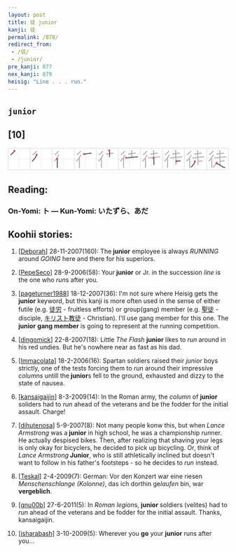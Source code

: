 ```yaml
---
layout: post
title: 徒 junior
kanji: 徒
permalink: /878/
redirect_from:
 - /徒/
 - /junior/
pre_kanji: 877
nex_kanji: 879
heisig: "Line . . . run."
---
```


## `junior`

## [10]

<div class="stroke"><img src="../images/E5BE92.png" /></div>

## Reading:

### On-Yomi: ト &mdash; Kun-Yomi: いたずら、あだ

## Koohii stories:

1) [<a href="http://kanji.koohii.com/profile/Deborah">Deborah</a>] 28-11-2007(160): The<strong> junior</strong> employee is always <em>RUNNING</em> around <em>GOING</em> here and there for his superiors. 

2) [<a href="http://kanji.koohii.com/profile/PepeSeco">PepeSeco</a>] 28-9-2006(58): Your<strong> junior</strong> or Jr. in the succession <em>line</em> is the one who <em>run</em>s after you. 

3) [<a href="http://kanji.koohii.com/profile/pageturner1988">pageturner1988</a>] 18-12-2007(36): I&#039;m not sure where Heisig gets the<strong> junior</strong> keyword, but this kanji is more often used in the sense of either futile (e.g.   <a href="http://jisho.org/kanji/details/徒労">徒労</a>   - fruitless efforts) or group(gang) member (e.g.   <a href="http://jisho.org/kanji/details/聖徒">聖徒</a>   - disciple,   <a href="http://jisho.org/kanji/details/キリスト教徒">キリスト教徒</a>   - Christian). I&#039;ll use gang member for this one. The<strong> junior</strong> <strong>gang member</strong> is going to represent at the running competition. 

4) [<a href="http://kanji.koohii.com/profile/dingomick">dingomick</a>] 22-8-2007(18): Little <em>The Flash</em> <strong>junior</strong> likes to <em>run</em> around in his red undies. But he&#039;s nowhere near as fast as his dad. 

5) [<a href="http://kanji.koohii.com/profile/Immacolata">Immacolata</a>] 18-2-2006(16): Spartan soldiers raised their <em>junior</em> boys strictly, one of the tests forcing them to <em>run</em> around their impressive <em>columns</em> untill the<strong> junior</strong>s fell to the ground, exhausted and dizzy to the state of nausea. 

6) [<a href="http://kanji.koohii.com/profile/kansaigaijin">kansaigaijin</a>] 8-3-2009(14): In the Roman army, the <em>column</em> of <strong>junior</strong> soliders had to <em>run</em> ahead of the veterans and be the fodder for the initial assault. Charge! 

7) [<a href="http://kanji.koohii.com/profile/dihutenosa">dihutenosa</a>] 5-9-2007(8): Not many people konw this, but when <em>Lance Armstrong</em> was a<strong> junior</strong> in high school, he was a championship <em>run</em>ner. He actually despised bikes. Then, after realizing that shaving your legs is only okay for bicyclers, he decided to pick up bicycling. Or, think of <em>Lance Armstrong</em><strong> Junior</strong>, who is still athletically inclined but doesn&#039;t want to follow in his father&#039;s footsteps - so he decides to <em>run</em> instead. 

8) [<a href="http://kanji.koohii.com/profile/Teskal">Teskal</a>] 2-4-2009(7): German: Vor den Konzert war eine riesen <em>Menschenschlange (Kolonne)</em>, das ich dorthin ge<em>laufen</em> bin, war <strong>vergeblich</strong>. 

9) [<a href="http://kanji.koohii.com/profile/gnu00b">gnu00b</a>] 27-6-2011(5): In <em>Roman legion</em>s, <strong>junior</strong> soldiers (velites) had to <em>run</em> ahead of the veterans and be fodder for the initial assault. Thanks, kansaigaijin. 

10) [<a href="http://kanji.koohii.com/profile/isharabash">isharabash</a>] 3-10-2009(5): Wherever you <strong>go</strong> your <strong>junior</strong> runs after you... 
